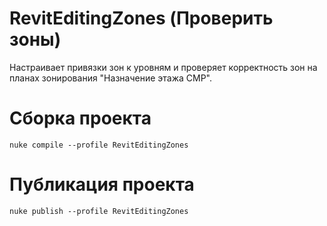# RevitEditingZones (Проверить зоны)
Настраивает привязки зон к уровням и проверяет корректность зон на планах зонирования "Назначение этажа СМР".


# Сборка проекта
```
nuke compile --profile RevitEditingZones
```

# Публикация проекта
```
nuke publish --profile RevitEditingZones
```
